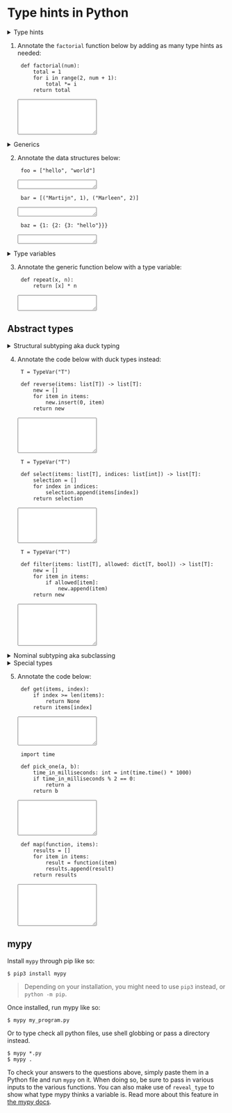 # Type hints in Python

<details markdown="1"><summary  markdown="span">Type hints</summary>
A type hint in the simplest form looks like this:


    foo: int


All this says is, the type of the variable `foo` should be an integer. Notice how there is no initial value here. This line of code does not create a variable `foo`, all it does is add a hint that `foo`, once it exists, should be an integer. That means this will raise a `NameError`:


    $ python3
    >>> foo: int
    >>> foo
    NameError: name 'foo' is not defined


It is possible to combine type hints and initialization on the same line, like so:


    foo: int = 3


That looks somewhat redundant, doesn't it? How can the *literal* value `3` be anything else than an integer? This is where type inference kicks in. Tools will try to infer the types of variables from their use. It is quite safe to assume type inference is possible here, so probably best to just write:


    foo = 3


Type inference does have its limitations, for instance `mypy`, a popular static type checker for Python, will not do any type inference in functions without type hints. To understand why, let's quickly look into function type hints. In the simplest form:


    def add(a: int, b: int) -> int:
        c = a + b
        return c


The syntax above is straight forward, use the colon (`:`) for parameter type hints, and the arrow (`->`) for the return type. Notice how the type of `c` is not annotated. It can be, but it is not needed. From the types of `a` and `b` and the `+` operation, `mypy` can infer the type of `c`. But what if we did not annotate this function. Well, in that case, `a` and `b` could be anything: `str`, `float`, `list`, you name it! This is where `mypy` draws a line, if you do not annotate a function, `mypy` will not even attempt to do type inference. Instead all variables will be of type `Any`.

What is `Any`? Well, anything really. It is an escape hatch of sorts that provides no information. Once `Any` gets involved type checking becomes rather impossible. What is `Any + int`? `Any`.

</details>

1. Annotate the `factorial` function below by adding as many type hints as needed:


        def factorial(num):
            total = 1
            for i in range(2, num + 1):
                total *= i
            return total


    <textarea name="form[q1]" rows="5" required=""></textarea>

<details markdown="1"><summary  markdown="span">Generics</summary>

Integers, floats, booleans and strings are primitive data types. Built into the language, they serve as building blocks for more complex data structures. For instance, you might need a `list` to store your data. 


    numbers: list = [1, 2, 3]
    number = numbers.pop()


Here is the catch, the type `list` does not tell *anything* about what is in the `list`. So really what we have here is a `list` containing `Any`. In this case the type of `number` would be `Any` too.

A `list` is a generic data type. It can store various types, but its operation will vary based on what you store. Simply put for a `list`, if you initially store integers in the list, you will later be able to retrieve integers from that list. This can be annotated as follows:


    numbers: list[int] = [1, 2, 3]
    number = numbers.pop()


Now `numbers` is defined as a list of integers, and through that `number` will be of type `int` too.

Let's take a quick look at `dict`. Dictionaries have two types, their keys and values. This is how that can be annotated:


    grades: dict[str, int] = {"Martijn": 7, "Marleen": 8}


Tuples are an immutable data structure, once initialized it cannot be changed. So it is known up front exactly what the type of each value in the tuple is going to be. Because of this the `tuple` type can a variable amount of generic anotations with exactly as many types as there are values. Like so:

    foo: tuple[int, float] = (7, 7.2)
    bar: tuple[int, float, str] = (8, 7.9, "hello world")
    baz: tuple[int, int, int] = (1, 2, 3)


What about nested data structures?


    stats: dict[str, tuple[int, float]] = {"Martijn": (7, 7.2), "Marleen": (8, 8.1)}


Again, in most situations `mypy` can infer the types of the variables, and it is not strictly needed to annotate each data structure for type checking. That said, especially when it comes to data structures, annotations make the code easier to understand.  

</details>

2. Annotate the data structures below:

        
        foo = ["hello", "world"]
    

    <textarea name="form[q2.1]" rows="1" required=""></textarea>

        
        bar = [("Martijn", 1), ("Marleen", 2)]
    

    <textarea name="form[q2.2]" rows="1" required=""></textarea>

        
        baz = {1: {2: {3: "hello"}}}
    

    <textarea name="form[q2.3]" rows="1" required=""></textarea>

<details markdown="1"><summary  markdown="span">Type variables</summary>

How do you write your own generic functions? In Python that requires type variables. These are provided by `TypeVar` from the `typing` module. Here is how it works:


    from typing import TypeVar

    T = TypeVar('T')  # Can be anything
    N = TypeVar('N', int, float)  # Must be int or float


Type variables can be unconstrained, like `T` above. In this case `T` can be any type at all. Or type variables can be constraint, like `N` above. In which case `N` can only be an `int` or a `float`. Type variables can come in place of actual types to create for instance generic functions:


    from typing import Iterable, TypeVar

    T = TypeVar('T')

    def first(items: list[T]) -> T:
        return items[0]


`first` will return the first item in the list, but what type is returned is dependent on the list. For instance, if `first` is called like so:


    n = first([1,2,3])


Then `n` will be of type `int`. Because a `list[int]` is passed in and `T` will take on the form of `int`. `T` is what is ultimately returned from `first` and that is then why `n` is an `int`.

Type variables can be used outside generic data structures too, for instance:


    def longest(a: T, b: T) -> T:
        return a if len(a) >= len(b) else b


This function will work for any type T, and it will return that same type.

</details>

3. Annotate the generic function below with a type variable:

        
        def repeat(x, n):
            return [x] * n
    

    <textarea name="form[q3]" rows="2" required=""></textarea>

## Abstract types

<details markdown="1"><summary  markdown="span">Structural subtyping aka duck typing</summary>

So far we have looked at concrete types, such as integers, strings and lists. These types are expressive, you know exactly what you are working with. But, often these concrete types limit design. Take for instance this function:


    def sum(items: list[int]) -> int:
        total = 0
        for item in items:
            total += item
        return item


There is no reason this implementation cannot work with other types of data structures. A tuple of integers or a set of integers should work just fine, but the type hint `list[int]` will only accept a concrete `list`. This is quite un-pythonic!

Looking at the implementation of `sum`, all that is needed from `items` is that it works with a for-loop. Or more precisely, the data structure needs to be iterable. 

We could say that we only care about a property of the type of data structure, namely that it is iterable. We are not not necessarily interested in the concrete thing. Rather, if the type we insert into the function is somewhat list-like, the function should work just fine. In comes duck typing:

> if it walks like a duck, swims like a duck, and quacks like a duck... it's a duck.

We need a type that can swim, or in our case a data structure that is iterable. Whether that happens to be a swimming duck or a swimming fish in the end, that is irrelevant here. Luckily Python's `typing` module comes with a bunch of "duck types" built-in, one of which is `Iterable` that we can use like so:


    from typing import Iterable

    def sum(items: Iterable[int]) -> int:
        total = 0
        for item in items:
            total += item
        return item


Now any calls to `sum`, whether that'd be with a `tuple` or `set`, will all pass type checks. As all of these data structures are iterable! This form of abstract types is called structural subtyping. Alternatively, and probably easier to remember: **static duck typing**. This is done through creating a subtype that only contains some structural aspect of the original type. For instance, `Iterable` is a subtype with only the method `__iter__` (Python's hidden method for iterable things). So as long as the actual type implements `__iter__` any type check will pass.

The `typing` module provides more duck types, most notably: `Sequence` and `Mapping`. `Sequence` is a duck type for anything that keeps an order and is index-able. Lists and tuples are `Sequence`s, but a `set` for instance is not.


    from typing import Sequence

    a: Sequence[int] = [1, 2, 3]  # All good
    b: Sequence[int] = (1, 2, 3)  # All good
    c: Sequence[int] = {1, 2, 3}  # Incompatible types in assignment (expression has type "Set[int]", variable has type "Sequence[int]")


`Mapping` is a generic type for structures that map one value to another, such as dictionaries for instance.


    from typing import Mapping

    a: Mapping[str, int] = {"foo": 1}  # All good


<details markdown="1"><summary  markdown="span">For the technically curious...</summary>

These abstract data types are implemented as so called `Protocols`. See this [Python Enhancement Proposal](https://www.python.org/dev/peps/pep-0544/). Through these Protocols you can define your own duck types too. For instance:


    from typing import Iterable, Protocol

    class SupportsAdd(Protocol):
        def __add__(self, other):
            pass

    def sum(items: Iterable[SupportsAdd]) -> SupportsAdd:
        total = None
        for item in items:
            if total is None:
                total = item
            else:
                total += item
        return item

    sum([1, 2, 3]) # all good
    sum([1.5, None]) # error: List item 1 has incompatible type "None"; expected "SupportsAdd"


</details>

</details>

4. Annotate the code below with duck types instead:


        T = TypeVar("T")

        def reverse(items: list[T]) -> list[T]:
            new = []
            for item in items:
                new.insert(0, item)
            return new


    <textarea name="form[q4.1]" rows="5" required=""></textarea>


        T = TypeVar("T")

        def select(items: list[T], indices: list[int]) -> list[T]:
            selection = []
            for index in indices:
                selection.append(items[index])
            return selection

    
    <textarea name="form[q4.2]" rows="5" required=""></textarea>



        T = TypeVar("T")

        def filter(items: list[T], allowed: dict[T, bool]) -> list[T]:
            new = []
            for item in items:
                if allowed[item]:
                    new.append(item)
            return new


    <textarea name="form[q4.3]" rows="6" required=""></textarea>

<details markdown="1"><summary  markdown="span">Nominal subtyping aka subclassing </summary>

Duck typing is great and all, but what if we actually do want a duck, not something that happens to act like a duck. For instance, let's say we are building a grading app and we have three user roles, `Teacher`, `Assistant` and `Student`. Implemented like so:


    class User:

    class Staff(User): pass

    class Teacher(Staff): pass

    class Assistant(Staff): pass

    class Student(User): pass


Through this we can write functions that only accept specific types of users. For instance:


    def view_grade(user: User) -> int: pass
    def add_grade(user: Staff) -> None: pass


This way the type checker will allow all three roles to view grades, but only the `Staff` roles can add a grade. This form of abstract types is called nominal subtyping, where that type or any subclass of that type is accepted.

</details>

<details markdown="1"><summary  markdown="span">Special types</summary>

There are some special cases that need special treating and you'll find these in the `typing` module! [Here are the docs](https://docs.python.org/3/library/typing.html#special-forms)

#### Union

For instance, in some cases a function might be able to cope with multiple types. Effectively one type or the other. `Union` handles this like so:


    from typing import Union

    def add(a: Union[int, float], b: Union[int, float]) -> Union[int, float]:
        return a + b


> Starting in Python 3.10, `Union[int, float]` can also be written as `int | float`

#### Optional

Sometimes it is uncertain whether a function will return a value. Let's say we are looking for the location of a needle in a haystack. It might be in the haystack, it might also not be. In case it is not, it is a common (not necessarily best) practice to return `None`. That is what `Optional` captures, either a value is returned, or `None`.


    from typing import Optional, Sequence, TypeVar

    T = TypeVar("T")

    def find_index(haystack: Sequence[T], needle: T) -> Optional[int]:
        for i, hay in enumerate(haystack):
            if hay == needle:
                return i
        return None


> `Optional[int]` is equivalant to `Union[int, None]`. In that sense, it is entirely optional to use.

#### Callable

Functions can be passed to other functions too. That is what `Callable` captures in Python.

    from typing import Callable

    def get_hashes(number: int) -> str:
        return "#" * number

    def get_stars(number: int) -> str:
        return "*" * number

    def create_pyramid(create_layer: Callable[[int], str], height) -> str:
        pyramid = ""
        for i in range(1, height + 1):
            pyramid += create_layer(i) + "\n"
        return pyramid

    print(create_pyramid(get_hashes, 5))
    print(create_pyramid(get_stars, 5))


</details>

5. Annotate the code below:

    
        def get(items, index):
            if index >= len(items):
                return None
            return items[index]
    

    <textarea name="form[q5.1]" rows="4" required=""></textarea>

    
        import time

        def pick_one(a, b):
            time_in_milliseconds: int = int(time.time() * 1000)
            if time_in_milliseconds % 2 == 0:
                return a
            return b 
    
    
    <textarea name="form[q5.2]" rows="5" required=""></textarea>

    
        def map(function, items):
            results = []
            for item in items:
                result = function(item)
                results.append(result)
            return results
    

    <textarea name="form[q5.3]" rows="6" required=""></textarea>


## mypy

Install `mypy` through pip like so:


    $ pip3 install mypy


> Depending on your installation, you might need to use `pip3` instead, or `python -m pip`.

Once installed, run mypy like so:


    $ mypy my_program.py


Or to type check all python files, use shell globbing or pass a directory instead.


    $ mypy *.py
    $ mypy .


To check your answers to the questions above, simply paste them in a Python file and run `mypy` on it. When doing so, be sure to pass in various inputs to the various functions. You can also make use of `reveal_type` to show what type mypy thinks a variable is. Read more about this feature in [the mypy docs](https://mypy.readthedocs.io/en/latest/common_issues.html?highlight=reveal_type#reveal-type).
